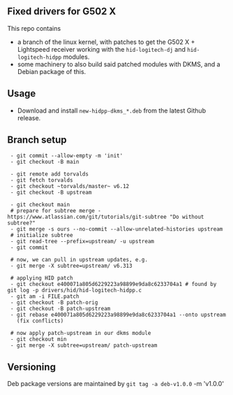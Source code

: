 ## Fixed drivers for G502 X

This repo contains
 - a branch of the linux kernel, with patches to get the G502 X + Lightspeed receiver working with the `hid-logitech-dj` and `hid-logitech-hidpp` modules.
 - some machinery to also build said patched modules with DKMS, and a Debian package of this.

## Usage
 - Download and install `new-hidpp-dkms_*.deb` from the latest Github release.

## Branch setup

```
 - git commit --allow-empty -m 'init'
 - git checkout -B main

 - git remote add torvalds
 - git fetch torvalds
 - git checkout ~torvalds/master~ v6.12
 - git checkout -B upstream

 - git checkout main
 # prepare for subtree merge - https://www.atlassian.com/git/tutorials/git-subtree "Do without subtree?"
 - git merge -s ours --no-commit --allow-unrelated-histories upstream
 # initialize subtree
 - git read-tree --prefix=upstream/ -u upstream
 - git commit

 # now, we can pull in upstream updates, e.g.
 - git merge -X subtree=upstream/ v6.313

 # applying HID patch
 - git checkout e400071a805d6229223a98899e9da8c6233704a1 # found by git log -p drivers/hid/hid-logitech-hidpp.c
 - git am -i FILE.patch
 - git checkout -B patch-orig
 - git checkout -B patch-upstream
 - git rebase e400071a805d6229223a98899e9da8c6233704a1 --onto upstream
   (fix conflicts)

 # now apply patch-upstream in our dkms module
 - git checkout min
 - git merge -X subtree=upstream/ patch-upstream
```

## Versioning

Deb package versions are maintained by `git tag -a deb-v1.0.0` -m 'v1.0.0'
